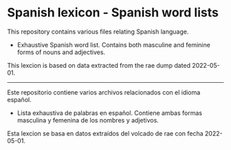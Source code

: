 # Spanish lexicon - Spanish word lists

This repository contains various files relating Spanish language.

* Exhaustive Spanish word list. Contains both masculine and feminine forms of nouns and adjectives.

This lexcion is based on data extracted from the rae dump dated 2022-05-01.

----

Este repositorio contiene varios archivos relacionados con el idioma español.

* Lista exhaustiva de palabras en español. Contiene ambas formas masculina y femenina de los nombres y adjetivos.

Esta lexcion se basa en datos extraídos del volcado de rae con fecha 2022-05-01.
